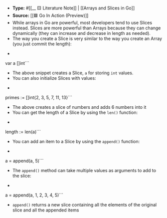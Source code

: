 - **Type:** #[[__ 🟨 Literature Note]]  | [[Arrays and Slices in Go]]
- **Source:** [[🟦 Go In Action (Preview)]]
- While arrays in Go are powerful, most developers tend to use Slices instead. Slices are more powerful than Arrays because they can change dynamically (they can increase and decrease in length as needed).
- The way you create a Slice is very similar to the way you create an Array (you just commit the length):
- ```javascript
var a []int```
- The above snippet creates a Slice, `a` for storing `int` values.
- You can also initialize Slices with values:
- ```javascript
primes := []int{2, 3, 5, 7, 11, 13}```
- The above creates a slice of numbers and adds 6 numbers into it
- You can get the length of a Slice by using the `len()` function:
- ```javascript
length := len(a)```
- You can add an item to a Slice by using the `append()` function:
- ```javascript
a = append(a, 5)```
- The `append()` method can take multiple values as arguments to add to the slice:
- ```javascript
a = append(a, 1, 2, 3, 4, 5)```
- `append()` returns a new slice containing all the elements of the original slice and all the appended items
